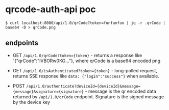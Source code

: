 # qrcode-auth-api poc

```console
$ curl localhost:8080/api/1.0/qrCode?token=funfunfun | jq -r .qrCode | base64 -D > qrCode.png
```

## endpoints

* GET `/api/1.0/qrCode?token={token}` - returns a response like `{"qrCode":"iVBORw0KG..."}, where qrCode is a base64 encoded png

* GET `/api/1.0/isAuthenticated?token={token}` - long-polled request, returns SSE response like `data: {"login":"success"}` when available.

* POST `/api/1.0/authenticate?deviceId={deviceId}&message={message}&signature={signature}` - message is the qr encoded data returned by `/api/1.0/qrCode` endpoint. Signature is the signed message by the device key
